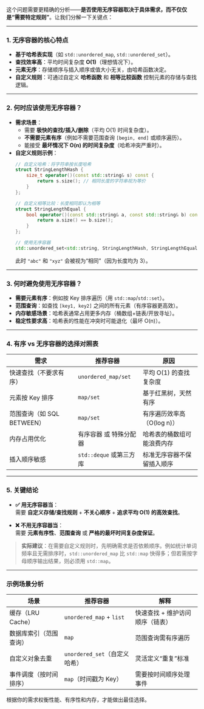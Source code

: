 这个问题需要更精确的分析——**是否使用无序容器取决于具体需求，而不仅仅是“需要特定规则”**。让我们分解一下关键点：

---

### 1. **无序容器的核心特点**
   - **基于哈希表实现**（如 `std::unordered_map`, `std::unordered_set`）。
   - **查找效率高**：平均时间复杂度 **O(1)**（理想情况下）。
   - **元素无序**：存储顺序与插入顺序或值大小无关，由哈希函数决定。
   - **自定义规则**：可通过自定义 **哈希函数** 和 **相等比较函数** 控制元素的存储与查找逻辑。

---

### 2. **何时应该使用无序容器？**
   - **需求场景**：
     - 需要 **极快的查找/插入/删除**（平均 O(1) 时间复杂度）。
     - **不需要元素有序**（例如不需要范围查询 `[begin, end]` 或顺序遍历）。
     - 能接受 **最坏情况下 O(n) 的时间复杂度**（哈希冲突严重时）。
   - **自定义规则示例**：
     ```cpp
     // 自定义哈希：将字符串按长度哈希
     struct StringLengthHash {
         size_t operator()(const std::string& s) const {
             return s.size(); // 相同长度的字符串视为等价
         }
     };

     // 自定义相等比较：长度相同即认为相等
     struct StringLengthEqual {
         bool operator()(const std::string& a, const std::string& b) const {
             return a.size() == b.size();
         }
     };

     // 使用无序容器
     std::unordered_set<std::string, StringLengthHash, StringLengthEqual> custom_set;
     ```
     此时 `"abc"` 和 `"xyz"` 会被视为“相同”（因为长度均为 3）。

---

### 3. **何时避免使用无序容器？**
   - **需要元素有序**：例如按 Key 排序遍历（用 `std::map`/`std::set`）。
   - **范围查询**：如查找 `[key1, key2]` 之间的所有元素（有序容器更高效）。
   - **内存敏感场景**：哈希表通常占用更多内存（桶数组+链表/开放寻址）。
   - **稳定性要求高**：哈希表的性能在冲突时可能退化（最坏 O(n)）。

---

### 4. **有序 vs 无序容器的选择对照表**
| **需求**                | **推荐容器**          | **原因**                          |
|-------------------------|-----------------------|-----------------------------------|
| 快速查找（不要求有序）  | `unordered_map/set`   | 平均 O(1) 的查找复杂度            |
| 元素按 Key 排序         | `map/set`             | 基于红黑树，天然有序              |
| 范围查询（如 SQL BETWEEN）| `map/set`             | 有序遍历效率高（O(log n)）        |
| 内存占用优化            | 有序容器 或 特殊分配器 | 哈希表的桶数组可能浪费内存        |
| 插入顺序敏感            | `std::deque` 或第三方库| 标准无序容器不保留插入顺序        |

---

### 5. **关键结论**
- **✅ 用无序容器当**：  
  需要 **自定义存储/查找规则** + **不关心顺序** + **追求平均 O(1) 的高效查找**。
  
- **❌ 不用无序容器当**：  
  需要 **元素有序性**、**范围查询** 或 **严格的最坏时间复杂度保证**。

> **实际建议**：在需要自定义规则时，先明确需求是否依赖顺序。例如统计单词频率且无需排序时，`std::unordered_map` 比 `std::map` 快得多；但若需按字母顺序输出结果，则必须用 `std::map`。

---

### 示例场景分析
| **场景**               | **推荐容器**         | **解释**                          |
|------------------------|----------------------|----------------------------------|
| 缓存（LRU Cache）      | `unordered_map` + `list` | 快速查找 + 维护访问顺序（链表）    |
| 数据库索引（范围查询） | `map`                | 范围查询需有序遍历                |
| 自定义对象去重         | `unordered_set`（自定义哈希） | 灵活定义“重复”标准              |
| 事件调度（按时间排序） | `map`（时间戳为 Key）| 需要按时间顺序处理事件            |

根据你的需求权衡性能、有序性和内存，才能做出最佳选择。